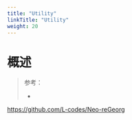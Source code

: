 ```yaml
---
title: "Utility"
linkTitle: "Utility"
weight: 20
---
```


# 概述

> 参考：
>
> - 

https://github.com/L-codes/Neo-reGeorg
